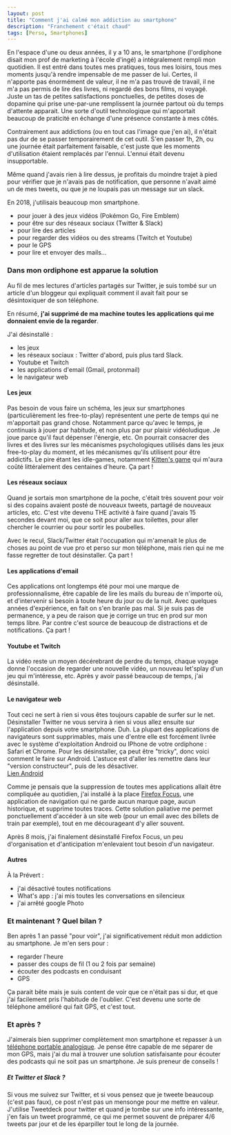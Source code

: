 ```yaml
---
layout: post
title: "Comment j'ai calmé mon addiction au smartphone"
description: "Franchement c'était chaud"
tags: [Perso, Smartphones]
---
```


En l'espace d'une ou deux années, il y a 10 ans, le smartphone (l'ordiphone disait mon prof de marketing à l'école d'ingé)
a intégralement rempli mon quotidien. Il est entré dans toutes mes pratiques, tous mes loisirs, tous mes moments 
jusqu'à rendre impensable de me passer de lui. Certes, il n'apporte pas énormément de valeur, il ne m'a pas trouvé de travail,
il ne m'a pas permis de lire des livres, ni regardé des bons films, ni voyagé. Juste un tas de petites satisfactions
ponctuelles, de petites doses de dopamine qui prise une-par-une remplissent la journée partout où du temps d'attente apparait.
Une sorte d'outil technologique qui m'apportait beaucoup de praticité en échange d'une présence constante à mes côtés.

Contrairement aux addictions (ou en tout cas l'image que j'en ai), il n'était pas dur de se passer temporairement de cet outil.
S'en passer 1h, 2h, ou une journée était parfaitement faisable, c'est juste que les moments d'utilisation
étaient remplacés par l'ennui. L'ennui était devenu insupportable.

Même quand j'avais rien à lire dessus, je profitais du moindre trajet à pied pour vérifier que je n'avais
pas de notification, que personne n'avait aimé un de mes tweets, ou que je ne loupais pas un message sur un slack.


En 2018, j'utilisais beaucoup mon smartphone. 
* pour jouer à des jeux vidéos (Pokémon Go, Fire Emblem)
* pour être sur des réseaux sociaux (Twitter & Slack)
* pour lire des articles 
* pour regarder des vidéos ou des streams (Twitch et Youtube)
* pour le GPS
* pour lire et envoyer des mails...

### Dans mon ordiphone est apparue la solution

Au fil de mes lectures d'articles partagés sur Twitter, je suis tombé sur un article d'un bloggeur qui expliquait
comment il avait fait pour se désintoxiquer de son téléphone.

En résumé, **j'ai supprimé de ma machine toutes les applications qui me donnaient envie de la regarder**. 

J'ai désinstallé :
* les jeux 
* les réseaux sociaux : Twitter d'abord, puis plus tard Slack. 
* Youtube et Twitch
* les applications d'email (Gmail, protonmail)
* le navigateur web

#### Les jeux

Pas besoin de vous faire un schéma, les jeux sur smartphones (particulièrement les free-to-play) représentent une perte
de temps qui ne m'apportait pas grand chose. Notamment parce qu'avec le temps, je continuais à jouer par habitude, et non
plus par pur plaisir vidéoludique. Je joue parce qu'il faut dépenser l'énergie, etc. On pourrait consacrer des 
livres et des livres sur les mécanismes psychologiques utilisés dans les jeux free-to-play du moment, et
les mécanismes qu'ils utilisent pour être addictifs. Le pire étant les idle-games, 
notamment [Kitten's game](http://www.bloodrizer.ru/games/kittens/) qui m'aura coûté littéralement des centaines d'heure.
Ça part ! 

#### Les réseaux sociaux

Quand je sortais mon smartphone de la poche, c'était
très souvent pour voir si des copains avaient posté de nouveaux tweets, partagé de nouveaux articles, etc. 
C'est vite devenu THE activité à faire quand j'avais 15 secondes devant moi, que ce soit pour aller aux toilettes, pour aller
chercher le courrier ou pour sortir les poubelles.

Avec le recul, Slack/Twitter était l'occupation qui m'amenait le plus de choses au point de vue 
pro et perso sur mon téléphone, mais rien qui ne me fasse regretter de tout désinstaller. Ça part ! 
 
#### Les applications d'email
Ces applications ont longtemps été pour moi une marque de professionnalisme, être capable de lire les mails du bureau
de n'importe où, et d'intervenir si besoin à toute heure du jour ou de la nuit. 
Avec quelques années d'expérience, en fait on s'en branle pas mal. Si je suis pas de permanence, y a peu 
de raison que je corrige un truc en prod sur mon temps libre. Par contre c'est source de beaucoup de distractions et 
de notifications. Ça part !

#### Youtube et Twitch

La vidéo reste un moyen décérebrant de perdre du temps, chaque voyage donne l'occasion de regarder une nouvelle vidéo, un nouveau
let'splay d'un jeu qui m'intéresse, etc. Après y avoir passé beaucoup de temps, j'ai désinstallé.  

#### Le navigateur web
Tout ceci ne sert à rien si vous êtes toujours capable de surfer sur le net. Désinstaller Twitter ne vous servira à rien si vous
allez ensuite sur l'application depuis votre smartphone. Duh.
La plupart des applications de navigateurs sont supprimables, mais une d'entre elle est forcément livrée avec le système d'exploitation Android ou IPhone de votre ordiphone : Safari et Chrome.
Pour les désinstaller, ça peut être "tricky", donc voici comment le faire sur Android.
L'astuce est d'aller les remettre dans leur "version constructeur", puis 
de les désactiver.    
[Lien Android](https://support.google.com/googleplay/answer/2521768?hl=en)

Comme je pensais que la suppression de toutes mes applications allait être compliquée au quotidien, j'ai 
installé à la place [Firefox Focus](https://play.google.com/store/apps/details?id=org.mozilla.focus&hl=fr), une application de navigation
qui ne garde aucun marque page, aucun historique, et supprime toutes traces. 
Cette solution paliative me permet ponctuellement d'accéder à un site web (pour un email avec des billets de train 
par exemple), tout en me décourageant d'y aller souvent.

Après 8 mois, j'ai finalement désinstallé Firefox Focus, un peu d'organisation et d'anticipation m'enlevaient tout besoin
d'un navigateur.

#### Autres 

À la Prévert : 

* j'ai désactivé toutes notifications
* What's app : j'ai mis toutes les conversations en silencieux
* j'ai arrêté google Photo


### Et maintenant ? Quel bilan ?

Ben après 1 an passé "pour voir", j'ai significativement réduit mon addiction au smartphone. Je m'en sers pour : 

* regarder l'heure
* passer des coups de fil (1 ou 2 fois par semaine)
* écouter des podcasts en conduisant
* GPS

Ça parait bête mais je suis content de voir que ce n'était pas si dur, et que j'ai facilement pris l'habitude de l'oublier.
C'est devenu une sorte de téléphone amélioré qui fait GPS, et c'est tout. 


### Et après ?

J'aimerais bien supprimer complètement mon smartphone et repasser à un [téléphone portable analogique](https://www.onedirect.fr/produits/thomson/thomson-gsm-serea-62-blanc).
Je pense être capable de me séparer de mon GPS, mais j'ai du mal à trouver une solution satisfaisante 
pour écouter des podcasts qui ne soit pas un smartphone. Je suis preneur de conseils !


##### Et Twitter et Slack ?

Si vous me suivez sur Twitter, et si vous pensez que je tweete beaucoup (c'est pas faux), ce post n'est
pas un mensonge pour me mettre en valeur. J'utilise Tweetdeck pour twitter et quand je tombe sur une info intéressante, 
j'en fais un tweet programmé, ce qui me permet souvent de préparer 4/6 tweets par jour et de les éparpiller 
tout le long de la journée.


